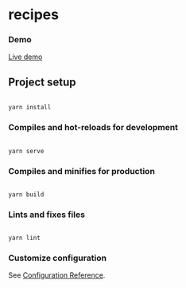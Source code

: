 # recipes

### Demo

[Live demo](https://noroff-vueapp-lasse.netlify.com/)

## Project setup

```

yarn install

```

### Compiles and hot-reloads for development

```

yarn serve

```

### Compiles and minifies for production

```

yarn build

```

### Lints and fixes files

```

yarn lint

```

### Customize configuration

See [Configuration Reference](https://cli.vuejs.org/config/).

```

```
